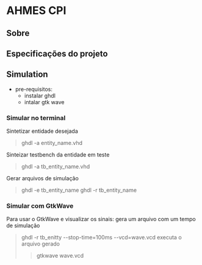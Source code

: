 # AHMES CPI

## Sobre

## Especificações do projeto

## Simulation
 - pre-requisitos:
   - instalar ghdl
   - intalar gtk wave

### Simular no terminal
Sintetizar entidade desejada
> ghdl -a entity_name.vhd

Sinteizar testbench da entidade em teste
> ghdl -a tb_entity_name.vhd

Gerar arquivos de simulação
> ghdl -e tb_entity_name
> ghdl -r tb_entity_name

### Simular com GtkWave
Para usar o GtkWave e visualizar os sinais:
gera um arquivo com um tempo de simulação 
> ghdl -r tb_enitty --stop-time=100ms --vcd=wave.vcd
executa o arquivo gerado
> > gtkwave wave.vcd

